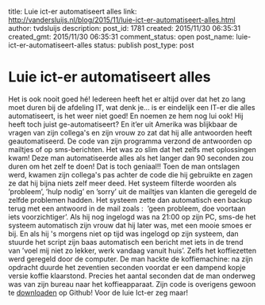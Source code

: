 title: Luie ict-er automatiseert alles
link: http://vandersluijs.nl/blog/2015/11/luie-ict-er-automatiseert-alles.html
author: tvdsluijs
description: 
post_id: 1781
created: 2015/11/30 06:35:31
created_gmt: 2015/11/30 06:35:31
comment_status: open
post_name: luie-ict-er-automatiseert-alles
status: publish
post_type: post

# Luie ict-er automatiseert alles

Het is ook nooit goed hé! Iedereen heeft het er altijd over dat het zo lang moet duren bij de afdeling IT, wat denk je... is er eindelijk een IT-er die alles automatiseert, is het weer niet goed! En noemen ze hem nog lui ook! Hij heeft toch juist ge-automatiseert?  En it’er uit Amerika was blijkbaar de vragen van zijn collega's en zijn vrouw zo zat dat hij alle antwoorden heeft geautomatiseerd. De code van zijn programma verzond de antwoorden op mailtjes of op sms-berichten. Het was zo slim dat het zelfs met oplossingen kwam! Deze man automatiseerde alles als het langer dan 90 seconden zou duren om het zelf te doen! Dat is toch geniaal!! Toen de man ontslagen werd, kwamen zijn collega's pas achter de code die hij gebruikte en zagen ze dat hij bijna niets zelf meer deed. Het systeem filterde woorden als ’probleem’, ’hulp nodig’ en ’sorry’ uit de mailtjes van klanten die geregeld de zelfde problemen hadden. Het systeem zette dan automatisch een backup terug met een antwoord in de mail zoals :  ’geen probleem, doe voortaan iets voorzichtiger’. Als hij nog ingelogd was na 21:00 op zijn PC, sms-de het systeem automatisch zijn vrouw dat hij later was, met een mooie smoes er bij. En als hij 's morgens niet op tijd was ingelogd op zijn systeem, dan stuurde het script zijn baas automatisch een bericht met iets in de trend van ’voel mij niet zo lekker, werk vandaag vanuit huis’. Zelfs het koffiezetten werd geregeld door de computer. De man hackte de koffiemachine: na zijn opdracht duurde het zeventien seconden voordat er een dampend kopje versie koffie klaarstond. Precies het aantal seconden dat de man onderweg was van zijn bureau naar het koffieapparaat. Zijn code is overigens gewoon te [downloaden](https://github.com/NARKOZ/hacker-scripts) op Github! Voor de luie Ict-er zeg maar!